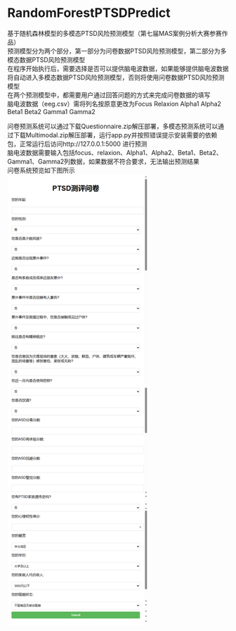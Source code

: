 # RandomForestPTSDPredict
基于随机森林模型的多模态PTSD风险预测模型（第七届MAS案例分析大赛参赛作品）  
预测模型分为两个部分，第一部分为问卷数据PTSD风险预测模型，第二部分为多模态数据PTSD风险预测模型  
在程序开始执行后，需要选择是否可以提供脑电波数据，如果能够提供脑电波数据将自动进入多模态数据PTSD风险预测模型，否则将使用问卷数据PTSD风险预测模型  
在两个预测模型中，都需要用户通过回答问题的方式来完成问卷数据的填写  
脑电波数据（eeg.csv）需将列名按原意更改为Focus Relaxion Alpha1 Alpha2 Beta1 Beta2 Gamma1 Gamma2  

问卷预测系统可以通过下载Questionnaire.zip解压部署，多模态预测系统可以通过下载Multimodal.zip解压部署，运行app.py并按照错误提示安装需要的依赖包，正常运行后访问http://127.0.0.1:5000 进行预测  
脑电波数据需要输入包括focus、relaxion、Alpha1、Alpha2、Beta1、Beta2、Gamma1、Gamma2列数据，如果数据不符合要求，无法输出预测结果  
问卷系统预览如下图所示  
![问卷系统预览](https://github.com/Walterman0628/RandomForestPTSDPredict/blob/main/images/Questionnaire.png)
